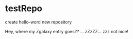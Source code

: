 # testRepo
create hello-word new repository

Hey, where my Zgalaxy entry goes??
... zZzZZ... zzz
not nice!
